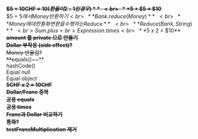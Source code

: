 ~~**$5 + 10CHF = $10 (환율이 2:1 인 경우)**~~<br>
~~**$5 + $5 = $10**~~<br>
$5 + $5 에서 Money 반환하기<br>
~~**Bank.reduce(Money)**~~<br>
~~**Money에 대한 통화 변환을 수행하는 Reduce**~~<br>
~~**Reduce(Bank, String)**~~<br>
Sum.plus<br>
Expression.times<br>
~~**$5 x 2 = $10**~~<br>
~~**amount 를 private 으로 만들기**~~<br>
~~**Dollar 부작용 (side effect)?**~~<br>
Money 반올림?<br>
**~~equals()~~**<br>
hashCode()<br>
Equal null<br>
Equal object<br>
~~**5CHF x 2 = 10CHF**~~<br>
~~**Dollar/Franc 중복**~~<br>
~~**공용 equals**~~<br>
~~**공용 times**~~<br>
~~**Franc과 Dollar 비교하기**~~<br>
~~**통화?**~~<br>
~~**testFrancMultiplication 제거**~~<br>